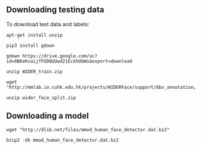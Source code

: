 ## Downloading testing data

To download test data and labels:

    apt-get install unzip

    pip3 install gdown

    gdown https://drive.google.com/uc?id=0B6eKvaijfFUDQUUwd21EckhUbWs&export=download

    unzip WIDER_train.zip

    wget "http://mmlab.ie.cuhk.edu.hk/projects/WIDERFace/support/bbx_annotation/wider_face_split.zip"

    unzip wider_face_split.zip

## Downloading a model

    wget "http://dlib.net/files/mmod_human_face_detector.dat.bz2"

    bzip2 -dk mmod_human_face_detector.dat.bz2
